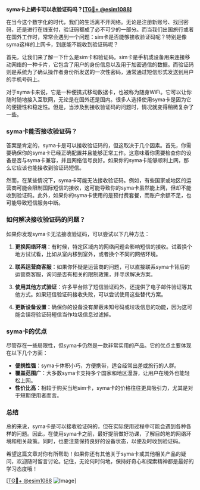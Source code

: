 **syma卡上網卡可以收验证码吗？[[TG💪+ @esim1088](https://t.me/s/esim1088)]**

在当今这个数字化的时代，我们的生活离不开网络。无论是注册新账号、找回密码，还是进行在线支付，验证码都成了必不可少的一部分。而当我们出国旅行或者在国外工作时，常常会遇到一个问题：sim卡是否能够接收验证码呢？特别是像syma这样的上网卡，到底能不能收到验证码呢？

首先，让我们来了解一下什么是sim卡和验证码。sim卡是手机或设备用来连接移动网络的一种卡片，它包含了用户的身份信息以及用于加密通信的数据。而验证码则是系统为了确认操作者身份所发送的一次性密码，通常通过短信形式发送到用户的手机号码上。

对于syma卡来说，它是一种便携式移动数据卡，也被称为随身WiFi。它可以让你随时随地接入互联网，无论是在国外还是国内。很多人选择使用syma卡是因为它的便捷性和稳定性。但是，当涉及到接收验证码的问题时，情况就变得稍微复杂了一些。

### syma卡能否接收验证码？

答案是肯定的，syma卡是可以接收验证码的，但这取决于几个因素。首先，你需要确保你的syma卡已经正确配置并且能够正常工作。这意味着你需要检查你的设备是否与syma卡兼容，并且网络信号良好。如果你的syma卡能够顺利上网，那么它应该也能接收到验证码短信。

然而，在某些情况下，syma卡可能无法接收验证码。例如，有些国家或地区的运营商可能会限制国际短信的接收，这可能导致你的syma卡虽然能上网，但却不能收到验证码。此外，如果你的syma卡使用的是预付费套餐，而账户余额不足，也可能导致短信服务中断。

### 如何解决接收验证码的问题？

如果你发现syma卡无法接收验证码，可以尝试以下几种方法：

1. **更换网络环境**：有时候，特定区域内的网络问题会影响短信的接收。试着换个地方试试看，比如从室内移到室外，或者换个不同的网络环境。

2. **联系运营商客服**：如果你怀疑是运营商的问题，可以直接联系syma卡背后的运营商客服，询问是否有相关的限制政策，并寻求解决方案。

3. **使用其他方式验证**：许多平台除了短信验证码外，还提供了电子邮件验证等其他方式。如果短信验证码接收失败，可以尝试使用这些替代方案。

4. **更新设备设置**：确保你的设备没有屏蔽未知号码或垃圾信息的功能，因为这可能会误将验证码短信当作垃圾信息过滤掉。

### syma卡的优点

尽管存在一些局限性，但syma卡仍然是一款非常实用的产品。它的优点主要体现在以下几个方面：

- **便携性强**：syma卡体积小巧，方便携带，适合经常出差或旅行的人群。
- **覆盖范围广**：大多数syma卡支持多个国家和地区漫游，让用户在境外也能轻松上网。
- **性价比高**：相较于购买当地sim卡，syma卡的价格往往更具吸引力，尤其是对于短期使用者而言。

### 总结

总的来说，syma卡是可以接收验证码的，但在实际使用过程中可能会遇到各种各样的问题。因此，在使用syma卡之前，最好提前做好功课，了解目的地的网络环境和相关政策。同时，也要注意保持良好的设备状态，以便及时收到验证码。

希望这篇文章对你有所帮助！如果你还有其他关于syma卡或其他相关产品的疑问，欢迎随时留言讨论。记住，无论何时何地，保持好奇心和探索精神都是最好的学习态度哦！

[[TG💪+ @esim1088](https://t.me/s/esim1088) ![Image](https://i.postimg.cc/4NQfJmqS/Snipaste-2025-05-13-00-14-12.png)]